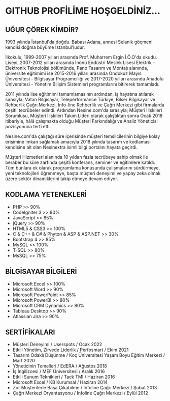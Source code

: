 # GITHUB PROFİLİME HOŞGELDİNİZ...

## UĞUR ÇÖREK KİMDİR?
1993 yılında İstanbul'da doğdu. Babası Adana, annesi Selanik göçmeni kendisi doğma büyüme İstanbul'ludur.

İlkokulu, 1999-2007 yılları arasında Prof. Muharrem Ergin İ.Ö.O'da okudu. Liseyi, 2007-2012 yılları arasında İnönü Endüstri Meslek Lisesi Elektrik - Elektronik Teknolojisi bölümünde, Pano Tasarım ve Montajı alanında, üniversite eğitimimi ise 2015-2016 yılları arasında Ondokuz Mayıs Üniversitesi - Bilgisayar Programcılığı ve 2017-2020 yılları arasında Anadolu Üniversitesi - Yönetim Bilişim Sistemleri programlarını bitirerek tamamladı.

2011 yılında lise eğitimimi tamamlamasının ardından, iş hayatına atılarak sırasıyla; Vatan Bilgisayar, Teleperformance Türkiye, Bilser Bilgisayar ve Rehberlik Çağrı Merkezi, Info-line Rehberlik ve Çağrı Merkezi gibi firmalarda çeşitli tecrübeler edindi. Ardından Nesine.com'da sırasıyla; Müşteri İlişkileri Sorumlusu, Müşteri İlişkileri Takım Lideri olarak çalıştıktan sonra Ocak 2018 itibariyle, hâlâ çalışmakta olduğu Müşteri Farkındalığı ve Analiz Yöneticisi pozisyonuna terfi etti.

Nesine.com'da çalıştığı süre içerisinde müşteri temsilcilerinin bilgiye kolay erişimine imkan sağlamak amacıyla 2018 yılında tasarım ve kodlaması kendisine ait olan Nesinextra isimli bilgi portalını hayata geçirdi.

Müşteri Hizmetleri alanında 10 yıldan fazla tecrübeye sahip olmak ile beraber bu süre zarfında çeşitli konferans, seminer ve eğitimlere katıldı. Tüm bunlara ek olarak programlama konusunda çalışmalarını sürdürmeye, yeni teknolojileri öğrenmeye, başta müşteri deneyimi ve yapay zeka olmak üzere sektör dinamiklerini takip etmeye devam ediyor.

## KODLAMA YETENEKLERİ

- PHP >> 90%
- CodeIgniter 3 >> 80%
- JavaScript >> 85%
- jQuery >> 90%
- HTML5 & CSS3 >> 100%
- C & C++ & C# & Phyton & ASP & ASP.NET >> 30%
- Bootstrap 4 >> 85%
- MySQL >> 100%
- T-SQL >> 80%
- MsSQL >> 75%

## BİLGİSAYAR BİLGİLERİ

- Microsoft Excel >> 100%
- Microsoft Word >> 90%
- Microsoft PowerPoint >> 85%
- Microsoft PowerBI >> 80%
- Microsoft CRM Dynamics >> 80%
- Tableau Desktop >> 90%
- Atlassian Jira >> 90%

## SERTİFİKALARI

- Müşteri Deneyimi / Userspots / Ocak 2022
- Etkili Yönetim, Zirvede Liderlik / Perfosmart / Ekim 2021
- Tasarım Odaklı Düşünme / Koç Üniversitesi Yaşam Boyu Eğitim Merkezi / Mart 2020
- Yöneticinin Temelleri / EdERA / Ağustos 2018
- İş İngilizcesi / MEF Üniversitesi / Aralık 2016
- Etkili Sunum Teknikleri / Tack TMI / Haziran 2016
- Microsoft Excel / KB Kurumsal / Haziran 2014
- Zor Müşterilerle Başa Çıkabilme / Infoline Çağrı Merkezi / Şubat 2013
- Çağrı Merkezi Oryantasyonu / Infoline Çağrı Merkezi / Eylül 2012
